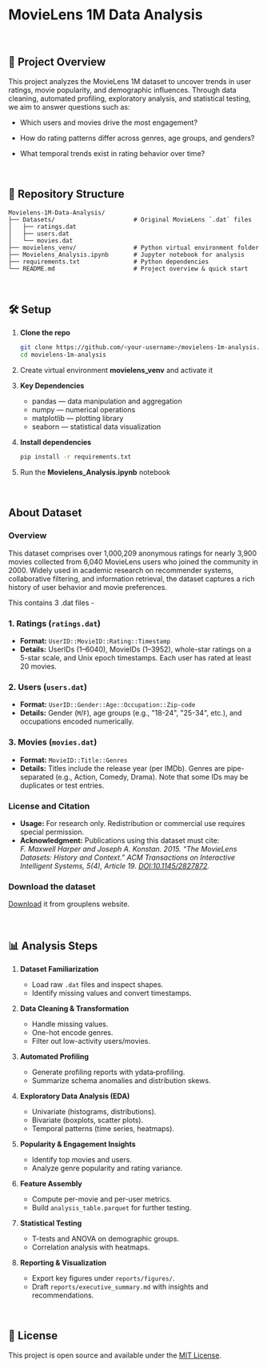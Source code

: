 # MovieLens 1M Data Analysis

<br/>

## 🚀 Project Overview

This project analyzes the MovieLens 1M dataset to uncover trends in user ratings, movie popularity, and demographic influences. Through data cleaning, automated profiling, exploratory analysis, and statistical testing, we aim to answer questions such as:

* Which users and movies drive the most engagement?

* How do rating patterns differ across genres, age groups, and genders?

* What temporal trends exist in rating behavior over time?

<br/>

## 📁 Repository Structure

```
Movielens-1M-Data-Analysis/
├── Datasets/                      # Original MovieLens `.dat` files
│   ├── ratings.dat
│   ├── users.dat
│   └── movies.dat
├── movielens_venv/                # Python virtual environment folder
├── Movielens_Analysis.ipynb       # Jupyter notebook for analysis
├── requirements.txt               # Python dependencies
└── README.md                      # Project overview & quick start

```
<br/>

## 🛠️ Setup

1. **Clone the repo**

   ```bash
   git clone https://github.com/<your-username>/movielens-1m-analysis.git
   cd movielens-1m-analysis
   ```

2. Create virtual environment **movielens_venv** and activate it

3. **Key Dependencies**
    * pandas — data manipulation and aggregation
    * numpy — numerical operations
    * matplotlib — plotting library
    * seaborn — statistical data visualization

4. **Install dependencies**

   ```bash
   pip install -r requirements.txt
   ```
5. Run the **Movielens_Analysis.ipynb** notebook

<br/>

## About Dataset
### Overview
This dataset comprises over 1,000,209 anonymous ratings for nearly 3,900 movies collected from 6,040 MovieLens users who joined the community in 2000. Widely used in academic research on recommender systems, collaborative filtering, and information retrieval, the dataset captures a rich history of user behavior and movie preferences.

This contains 3 .dat files -

### 1. Ratings (`ratings.dat`)
- **Format:** `UserID::MovieID::Rating::Timestamp`
- **Details:** UserIDs (1–6040), MovieIDs (1–3952), whole-star ratings on a 5-star scale, and Unix epoch timestamps. Each user has rated at least 20 movies.

### 2. Users (`users.dat`)
- **Format:** `UserID::Gender::Age::Occupation::Zip-code`
- **Details:** Gender (`M`/`F`), age groups (e.g., "18-24", "25-34", etc.), and occupations encoded numerically.

### 3. Movies (`movies.dat`)
- **Format:** `MovieID::Title::Genres`
- **Details:** Titles include the release year (per IMDb). Genres are pipe-separated (e.g., Action, Comedy, Drama). Note that some IDs may be duplicates or test entries.

### License and Citation

- **Usage:** For research only. Redistribution or commercial use requires special permission.
- **Acknowledgment:** Publications using this dataset must cite:  
  *F. Maxwell Harper and Joseph A. Konstan. 2015. “The MovieLens Datasets: History and Context.” ACM Transactions on Interactive Intelligent Systems, 5(4), Article 19. [DOI:10.1145/2827872](http://dx.doi.org/10.1145/2827872).*

### Download the dataset
[Download](https://grouplens.org/datasets/movielens/1m/) it from grouplens website.

<br/>

## 📊 Analysis Steps

1. **Dataset Familiarization**

   * Load raw `.dat` files and inspect shapes.
   * Identify missing values and convert timestamps.

2. **Data Cleaning & Transformation**

   * Handle missing values.
   * One-hot encode genres.
   * Filter out low-activity users/movies.

3. **Automated Profiling**

   * Generate profiling reports with ydata‑profiling.
   * Summarize schema anomalies and distribution skews.

4. **Exploratory Data Analysis (EDA)**

   * Univariate (histograms, distributions).
   * Bivariate (boxplots, scatter plots).
   * Temporal patterns (time series, heatmaps).

5. **Popularity & Engagement Insights**

   * Identify top movies and users.
   * Analyze genre popularity and rating variance.

6. **Feature Assembly**

   * Compute per-movie and per-user metrics.
   * Build `analysis_table.parquet` for further testing.

7. **Statistical Testing**

   * T-tests and ANOVA on demographic groups.
   * Correlation analysis with heatmaps.

8. **Reporting & Visualization**

   * Export key figures under `reports/figures/`.
   * Draft `reports/executive_summary.md` with insights and recommendations.

<br/>

## 📄 License

This project is open source and available under the [MIT License](LICENSE).



